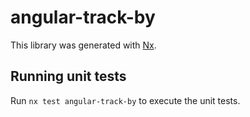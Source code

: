 # angular-track-by

This library was generated with [Nx](https://nx.dev).

## Running unit tests

Run `nx test angular-track-by` to execute the unit tests.

